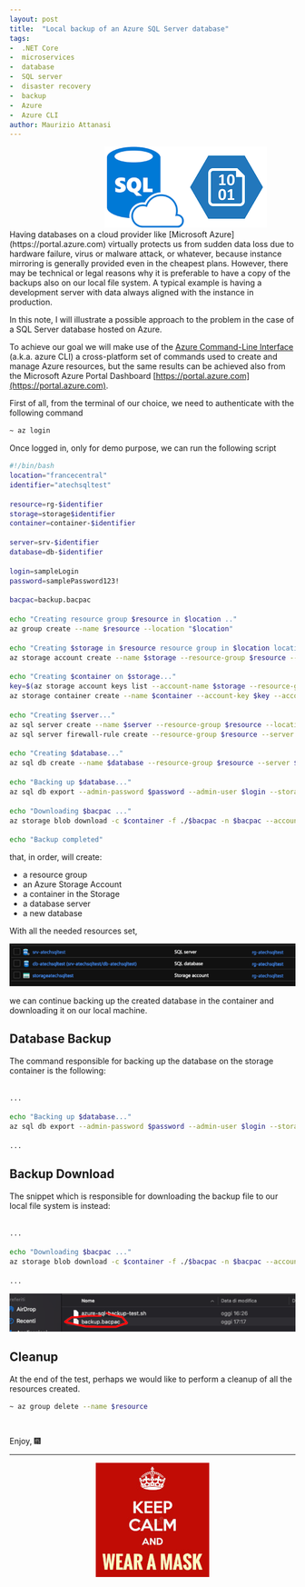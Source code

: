 ```yaml
---
layout: post
title:  "Local backup of an Azure SQL Server database"
tags:
-  .NET Core
-  microservices
-  database
-  SQL server
-  disaster recovery
-  backup
-  Azure
-  Azure CLI
author: Maurizio Attanasi
---
```


<div>
  <div style="float: left; margin-left: 12em;">
    <img src="/assets/images/azure-sql-database.png" alt="azure-sql-database">
  </div>
  <div style="float: left">
    <img src="/assets/images/azure-storage.png" alt="azure-storage">
  </div>
  <div style="clear: both"/>
</div>
Having databases on a cloud provider like [Microsoft Azure](https://portal.azure.com) virtually protects us from sudden data loss due to hardware failure, virus or malware attack, or whatever, because instance mirroring is generally provided even in the cheapest plans.
However, there may be technical or legal reasons why it is preferable to have a copy of the backups also on our local file system. A typical example is having a development server with data always aligned with the instance in production.

In this note, I will illustrate a possible approach to the problem in the case of a SQL Server database hosted on Azure.

To achieve our goal we will make use of the [Azure Command-Line Interface](https://docs.microsoft.com/it-it/cli/azure/) (a.k.a. azure CLI) a cross-platform set of commands used to create and manage Azure resources, but the same results can be achieved also from the Microsoft Azure Portal Dashboard [https://portal.azure.com](https://portal.azure.com).

First of all, from the terminal of our choice, we need to authenticate with the following command

```sh
~ az login
```

Once logged in, only for demo purpose, we can run the following script

```sh
#!/bin/bash
location="francecentral"
identifier="atechsqltest"

resource=rg-$identifier
storage=storage$identifier
container=container-$identifier

server=srv-$identifier
database=db-$identifier

login=sampleLogin
password=samplePassword123!

bacpac=backup.bacpac

echo "Creating resource group $resource in $location .."
az group create --name $resource --location "$location"

echo "Creating $storage in $resource resource group in $location location"
az storage account create --name $storage --resource-group $resource --location "$location" --sku Standard_LRS

echo "Creating $container on $storage..."
key=$(az storage account keys list --account-name $storage --resource-group $resource -o json --query [0].value | tr -d '"')
az storage container create --name $container --account-key $key --account-name $storage

echo "Creating $server..."
az sql server create --name $server --resource-group $resource --location "$location" --admin-user $login --admin-password $password
az sql server firewall-rule create --resource-group $resource --server $server --name AllowAzureServices --start-ip-address 0.0.0.0 --end-ip-address 0.0.0.0

echo "Creating $database..."
az sql db create --name $database --resource-group $resource --server $server --edition GeneralPurpose --sample-name AdventureWorksLT

echo "Backing up $database..."
az sql db export --admin-password $password --admin-user $login --storage-key $key --storage-key-type StorageAccessKey --storage-uri "https://$storage.blob.core.windows.net/$container/$bacpac" --name $database --resource-group $resource --server $server

echo "Downloading $bacpac ..."
az storage blob download -c $container -f ./$bacpac -n $bacpac --account-key $key --account-name $storage

echo "Backup completed"
```

that, in order, will create:

- a resource group
- an Azure Storage Account
- a container in the Storage
- a database server
- a new database

With all the needed resources set,

<p align='center'>
  <img src='/assets/images/atech-sql-test-resources.png' alt='Created resources' style="max-width:100%">
</p>

we can continue backing up the created database in the container and downloading it on our local machine.

## Database Backup

The command responsible for backing up the database on the storage container is the following:

```sh

...

echo "Backing up $database..."
az sql db export --admin-password $password --admin-user $login --storage-key $key --storage-key-type StorageAccessKey --storage-uri "https://$storage.blob.core.windows.net/$container/$bacpac" --name $database --resource-group $resource --server $server

...

```

## Backup Download

The snippet which is responsible for downloading the backup file to our local file system is instead:

```sh

...

echo "Downloading $bacpac ..."
az storage blob download -c $container -f ./$bacpac -n $bacpac --account-key $key --account-name $storage

...

```

<p align=center>
  <img src='/assets/images/atech-sql-test-backup.png' alt='local backup' style="max-width:100%">
</p>


## Cleanup

At the end of the test, perhaps we would like to perform a cleanup of all the resources created.

```sh
~ az group delete --name $resource
```

<br/>

Enjoy, :fireworks:

---

<p align="center">
  <img src="/assets/images/keep-calm-wear-mask-red-small.jpg" alt="Stay Safe Wear a Mask" />
</p>